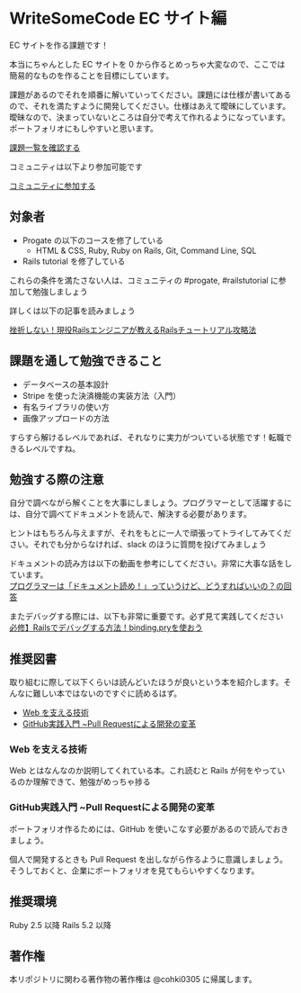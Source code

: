 # WriteSomeCode EC サイト編

EC サイトを作る課題です！

本当にちゃんとした EC サイトを 0 から作るとめっちゃ大変なので、ここでは簡易的なものを作ることを目標にしています。

課題があるのでそれを順番に解いていってください。課題には仕様が書いてあるので、それを満たすように開発してください。仕様はあえて曖昧にしています。曖昧なので、決まっていないところは自分で考えて作れるようになっています。ポートフォリオにもしやすいと思います。

[課題一覧を確認する](https://github.com/writesomecode/ec_site/issues)

コミュニティは以下より参加可能です

[コミュニティに参加する](https://join.slack.com/t/writesomecode/shared_invite/enQtNTY3MTQ4Nzg1OTU2LTYzYmFhZjAxMDc3OWU0MzVkZmYwOTE1YmFjMDZlOWVmZTg2YjU5ZmU1NjAyY2ZlZGIzNzkyZDlmNmRkMDY3M2Q)

## 対象者

- Progate の以下のコースを修了している
   - HTML & CSS, Ruby, Ruby on Rails, Git, Command Line, SQL
- Rails tutorial を修了している

これらの条件を満たさない人は、コミュニティの #progate, #railstutorial に参加して勉強しましょう

詳しくは以下の記事を読みましょう

[挫折しない！現役Railsエンジニアが教えるRailsチュートリアル攻略法](https://cohki0305.com/studying/railstutorial)

## 課題を通して勉強できること

- データベースの基本設計
- Stripe を使った決済機能の実装方法（入門）
- 有名ライブラリの使い方
- 画像アップロードの方法

すらすら解けるレベルであれば、それなりに実力がついている状態です！転職できるレベルですね。

## 勉強する際の注意

自分で調べながら解くことを大事にしましょう。プログラマーとして活躍するには、自分で調べてドキュメントを読んで、解決する必要があります。

ヒントはもちろん与えますが、それをもとに一人で頑張ってトライしてみてください。それでも分からなければ、slack のほうに質問を投げてみましょう

ドキュメントの読み方は以下の動画を参考にしてください。非常に大事な話をしています。<br/>
[プログラマーは「ドキュメント読め！」っていうけど、どうすればいいの？の回答](https://www.youtube.com/watch?v=HzZj3TaYkyI)

またデバッグする際には、以下も非常に重要です。必ず見て実践してください<br/>
[必修】Railsでデバッグする方法！binding.pryを使おう](https://www.youtube.com/watch?v=ShPszYRkpjw)

## 推奨図書

取り組むに際して以下くらいは読んどいたほうが良いという本を紹介します。そんなに難しい本ではないのですぐに読めるはず。

- [Web を支える技術](https://www.amazon.co.jp/dp/4774142042)
- [GitHub実践入門 ~Pull Requestによる開発の変革](https://www.amazon.co.jp/dp/477416366X)

### Web を支える技術

Web とはなんなのか説明してくれている本。これ読むと Rails が何をやっているのか理解できて、勉強がめっちゃ捗る

### GitHub実践入門 ~Pull Requestによる開発の変革

ポートフォリオ作るためには、GitHub を使いこなす必要があるので読んでおきましょう。

個人で開発するときも Pull Request を出しながら作るように意識しましょう。そうしておくと、企業にポートフォリオを見てもらいやすくなります。   

## 推奨環境

Ruby 2.5 以降
Rails 5.2 以降

## 著作権

本リポジトリに関わる著作物の著作権は @cohki0305 に帰属します。
